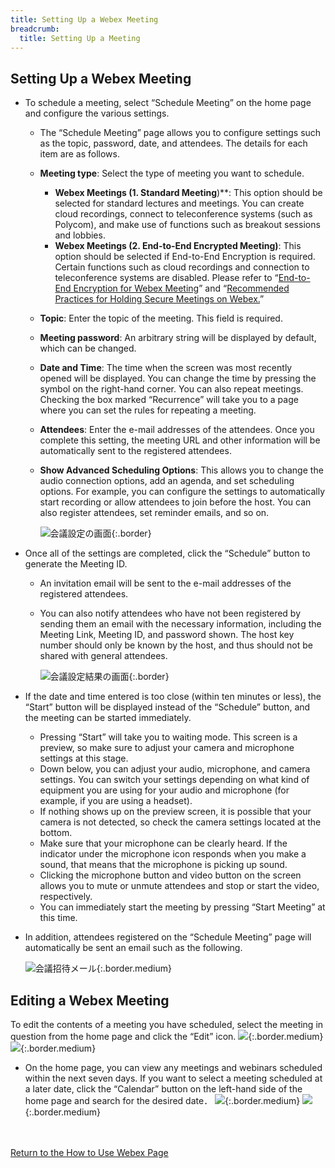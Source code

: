 ```yaml
---
title: Setting Up a Webex Meeting
breadcrumb:
  title: Setting Up a Meeting
---
```


## Setting Up a Webex Meeting
- To schedule a meeting, select “Schedule Meeting” on the home page and configure the various settings.
  - The “Schedule Meeting” page allows you to configure settings such as the topic, password, date, and attendees. The details for each item are as follows.
  - **Meeting type**: Select the type of meeting you want to schedule.
    - **Webex Meetings (1. Standard Meeting**)**: This option should be selected for standard lectures and meetings. You can create cloud recordings, connect to teleconference systems (such as Polycom), and make use of functions such as breakout sessions and lobbies.
    - **Webex Meetings (2. End-to-End Encrypted Meeting)**: This option should be selected if End-to-End Encryption is required. Certain functions such as cloud recordings and connection to teleconference systems are disabled. Please refer to “[End-to-End Encryption for Webex Meeting](encrypted_meeting/)” and “[Recommended Practices for Holding Secure Meetings on Webex.](how_to_open_secure_meetings/)”
  - **Topic**: Enter the topic of the meeting. This field is required.
  - **Meeting password**: An arbitrary string will be displayed by default, which can be changed.
  - **Date and Time**: The time when the screen was most recently opened will be displayed. You can change the time by pressing the symbol on the right-hand corner.  You can also repeat meetings. Checking the box marked “Recurrence” will take you to a page where you can set the rules for repeating a meeting.
  - **Attendees**: Enter the e-mail addresses of the attendees. Once you complete this setting, the meeting URL and other information will be automatically sent to the registered attendees. 
  - **Show Advanced Scheduling Options**: This allows you to change the audio connection options, add an agenda, and set scheduling options. For example, you can configure the settings to automatically start recording or allow attendees to join before the host. You can also register attendees, set reminder emails, and so on.

	![会議設定の画面](img/webex_meeting_setting.png){:.border}

- Once all of the settings are completed, click the “Schedule” button to generate the Meeting ID.
  - An invitation email will be sent to the e-mail addresses of the registered attendees.
  - You can also notify attendees who have not been registered by sending them an email with the necessary information, including the Meeting Link, Meeting ID, and password shown. The host key number should only be known by the host, and thus should not be shared with general attendees.

	![会議設定結果の画面](img/webex_meeting_description.png){:.border}

- If the date and time entered is too close (within ten minutes or less), the “Start” button will be displayed instead of the “Schedule” button, and the meeting can be started immediately.
  - Pressing “Start” will take you to waiting mode. This screen is a preview, so make sure to adjust your camera and microphone settings at this stage.
  - Down below, you can adjust your audio, microphone, and camera settings. You can switch your settings depending on what kind of equipment you are using for your audio and microphone (for example, if you are using a headset).
  - If nothing shows up on the preview screen, it is possible that your camera is not detected, so check the camera settings located at the bottom.
  - Make sure that your microphone can be clearly heard. If the indicator under the microphone icon responds when you make a sound, that means that the microphone is picking up sound.
  - Clicking the microphone button and video button on the screen allows you to mute or unmute attendees and stop or start the video, respectively.
  - You can immediately start the meeting by pressing “Start Meeting” at this time.

- In addition, attendees registered on the “Schedule Meeting” page will automatically be sent an email such as the following.

	![会議招待メール](img/webex_invitation.png){:.border.medium}

## Editing a Webex Meeting
To edit the contents of a meeting you have scheduled, select the meeting in question from the home page and click the “Edit” icon.
![](img/webex_home_list_mtg.png){:.border.medium}
![](img/webex_edit_meeting.png){:.border.medium}

- On the home page, you can view any meetings and webinars scheduled within the next seven days. If you want to select a meeting scheduled at a later date, click the “Calendar” button on the left-hand side of the home page and search for the desired date．
![](img/webex_home_calendar.png){:.border.medium}
![](img/webex_calendar.png){:.border.medium}


<br>
<br>
<a href="index/" target="_blank">Return to the How to Use Webex Page</a>


